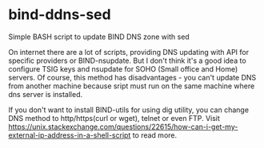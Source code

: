 # bind-ddns-sed
Simple BASH script to update BIND DNS zone with sed

On internet there are a lot of scripts, providing DNS updating with API for specific providers or BIND-nsupdate. But I don't think it's a good idea to configure TSIG keys and nsupdate for SOHO (Small office and Home) servers. Of course, this method has disadvantages - you can't update DNS from another machine because sript must run on the same machine where dns server is installed.

If you don't want to install BIND-utils for using dig utility, you can change DNS method to http/https(curl or wget), telnet or even FTP. Visit https://unix.stackexchange.com/questions/22615/how-can-i-get-my-external-ip-address-in-a-shell-script to read more.

